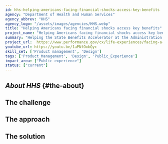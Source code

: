 ```yaml
---
id: hhs-helping-americans-facing-financial-shocks-access-key-benefits
agency: "Department of Health and Human Services"
agency_abbrev: "HHS"
agency_logo: "/assets/images/agencies/HHS.webp"
title: "Helping Americans facing financial shocks access key benefits"
project_name: "Helping Americans facing financial shocks access key benefits"
summary: "Helping the State Benefits Accelerator at the Administration for Children and Families make it easier for millions of people to apply for benefits like healthcare, cash assistance, food assistance, utility assistance, and child care subsidies."
project_url:  https://www.performance.gov/cx/life-experiences/facing-a-financial-shock/
youtube_url: https://youtu.be/1aPNfOxbQyc
skill_set: ['Product management', 'Design']
tags: ['Product_Management', 'Design', 'Public_Experience']
impact_area: ["Public experience"]
status: ["current"]
---
```

## *About HHS* {#the-about}

## The challenge

## The approach

## The solution 

